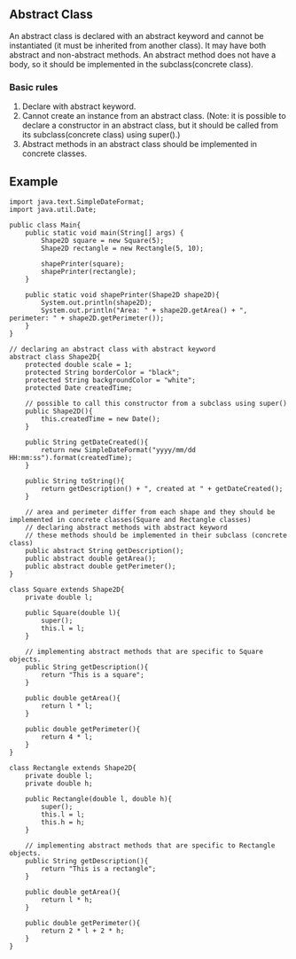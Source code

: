 ## Abstract Class
An abstract class is declared with an abstract keyword and cannot be instantiated (it must be inherited from another class). It may have both abstract and non-abstract methods. An abstract method does not have a body, so it should be implemented in the subclass(concrete class).

### Basic rules
1. Declare with abstract keyword.
2. Cannot create an instance from an abstract class. (Note: it is possible to declare a constructor in an abstract class, but it should be called from its subclass(concrete class) using super().)
4. Abstract methods in an abstract class should be implemented in concrete classes.

## Example
```
import java.text.SimpleDateFormat;
import java.util.Date;

public class Main{
    public static void main(String[] args) {
        Shape2D square = new Square(5);
        Shape2D rectangle = new Rectangle(5, 10);

        shapePrinter(square);
        shapePrinter(rectangle);
    }

    public static void shapePrinter(Shape2D shape2D){
        System.out.println(shape2D);
        System.out.println("Area: " + shape2D.getArea() + ", perimeter: " + shape2D.getPerimeter());
    }
}

// declaring an abstract class with abstract keyword
abstract class Shape2D{
    protected double scale = 1;
    protected String borderColor = "black";
    protected String backgroundColor = "white";
    protected Date createdTime;

    // possible to call this constructor from a subclass using super()
    public Shape2D(){
        this.createdTime = new Date();
    }

    public String getDateCreated(){
        return new SimpleDateFormat("yyyy/mm/dd HH:mm:ss").format(createdTime);
    }

    public String toString(){
        return getDescription() + ", created at " + getDateCreated();
    }

    // area and perimeter differ from each shape and they should be implemented in concrete classes(Square and Rectangle classes)
    // declaring abstract methods with abstract keyword
    // these methods should be implemented in their subclass (concrete class)
    public abstract String getDescription();
    public abstract double getArea();
    public abstract double getPerimeter();
}

class Square extends Shape2D{
    private double l;

    public Square(double l){
        super();
        this.l = l;
    }

    // implementing abstract methods that are specific to Square objects.
    public String getDescription(){
        return "This is a square";
    }

    public double getArea(){
        return l * l;
    }

    public double getPerimeter(){
        return 4 * l;
    }
}

class Rectangle extends Shape2D{
    private double l;
    private double h;

    public Rectangle(double l, double h){
        super();
        this.l = l;
        this.h = h;
    }

    // implementing abstract methods that are specific to Rectangle objects.
    public String getDescription(){
        return "This is a rectangle";
    }

    public double getArea(){
        return l * h;
    }

    public double getPerimeter(){
        return 2 * l + 2 * h;
    }
}
```
